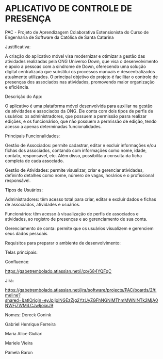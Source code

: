 # APLICATIVO DE CONTROLE DE PRESENÇA
PAC - Projeto de Aprendizagem Colaborativa Extensionista do Curso de Engenharia de Software da Católica de Santa Catarina

Justificativa:

A criação do aplicativo móvel visa modernizar e otimizar a gestão das atividades realizadas pela ONG Universo Down, que visa o desenvolvimento e apoio a pessoas com a síndrome de Down, oferecendo uma solução digital centralizada que substitui os processos manuais e descentralizados atualmente utilizados. O principal objetivo do projeto é facilitar o controle de presenças dos associados nas atividades, promovendo maior organização e eficiência. 


Descrição do App:

O aplicativo é uma plataforma móvel desenvolvida para auxiliar na gestão de atividades e associados da ONG. Ele conta com dois tipos de perfis de usuários: os administradores, que possuem a permissão pasra realizar edições, e os funcionáriso, que não possuem a permissão de edição, tendo acesso a apenas determinadas funcionalidades. 

Principais Funcionalidades:

  Gestão de Associados: permite cadastrar, editar e excluir informações e/ou fichas dos associados, contando com informações como nome, idade, contato, responsável, etc. Além disso, possibilita a consulta da ficha completa de cada associado. 
  
  Gestão de Atividades: permite visualizar, criar e gerenciar atividades, defininfo detalhes como nome, número de vagas, horários e o profissional responsável.
  
  Tipos de Usuários:  
  
  Administradores: têm acesso total para criar, editar e excluir dados e fichas de associados, atividades e usuários. 
  
  Funcionários: têm acesso à visualização de perfis de associados e atividades, ao registro de presenças e ao gerenciamento de sua conta. 
    
  Gerenciamento de conta: permite que os usuários visualizem e gerenciem seus dados pessoais. 


Requisitos para preparar o ambiente de desenvolvimento:


Telas principais:


Confluence:

https://gabetrembolado.atlassian.net/l/cp/684YQFqC


Jira:

https://gabetrembolado.atlassian.net/jira/software/projects/PAC/boards/2/timeline?shared=&atlOrigin=eyJpIjoiNGEzZjg2YzUyZGFhNGNlMThmMWNlNTk2MjA0NWFjZWMiLCJwIjoiaiJ9


Nomes:
Dereck Conink

Gabriel Henrique Ferreira

Maria Alice Giuliari

Mariele Vieira

Pâmela Baron
